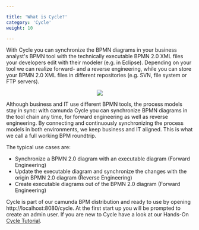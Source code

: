 ```yaml
---

title: 'What is Cycle?'
category: 'Cycle'
weight: 10

---
```


With Cycle you can synchronize the BPMN diagrams in your business analyst's BPMN tool with the technically executable BPMN 2.0 XML files your developers edit with their modeler (e.g. in Eclipse). Depending on your tool we can realize forward- and a reverse engineering, while you can store your BPMN 2.0 XML files in different repositories (e.g. SVN, file system or FTP servers).

<center><img src="ref:asset:/assets/img/cycle/cycle-start-page-view.png" class="img-responsive"/></center>

Although business and IT use different BPMN tools, the process models stay in sync: with camunda Cycle you can synchronize BPMN diagrams in the tool chain any time, for forward engineering as well as reverse engineering. By connecting and continuously synchronizing the process models in both environments, we keep business and IT aligned. This is what we call a full working BPM roundtrip.

The typical use cases are: 

* Synchronize a BPMN 2.0 diagram with an executable diagram (Forward Engineering)
* Update the executable diagram and synchronize the changes with the origin BPMN 2.0 diagram (Reverse Engineering)
* Create executable diagrams out of the BPMN 2.0 diagram (Forward Engineering)

Cycle is part of our camunda BPM distribution and ready to use by opening http://localhost:8080/cycle. At the first start up you will be prompted to create an admin user.
If you are new to Cycle have a look at our Hands-On [Cycle Tutorial](http://camunda.org/bpmn/cycle-tutorial.html).